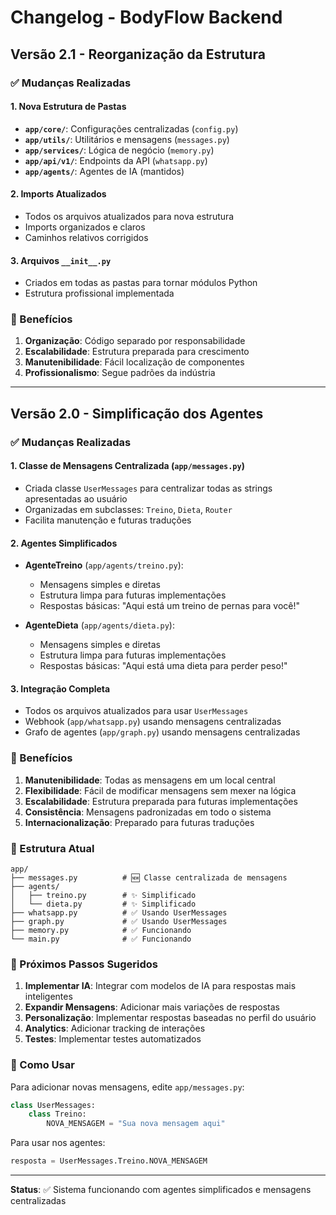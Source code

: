 # Changelog - BodyFlow Backend

## Versão 2.1 - Reorganização da Estrutura

### ✅ Mudanças Realizadas

#### 1. **Nova Estrutura de Pastas**
- **`app/core/`**: Configurações centralizadas (`config.py`)
- **`app/utils/`**: Utilitários e mensagens (`messages.py`)
- **`app/services/`**: Lógica de negócio (`memory.py`)
- **`app/api/v1/`**: Endpoints da API (`whatsapp.py`)
- **`app/agents/`**: Agentes de IA (mantidos)

#### 2. **Imports Atualizados**
- Todos os arquivos atualizados para nova estrutura
- Imports organizados e claros
- Caminhos relativos corrigidos

#### 3. **Arquivos `__init__.py`**
- Criados em todas as pastas para tornar módulos Python
- Estrutura profissional implementada

### 🎯 Benefícios

1. **Organização**: Código separado por responsabilidade
2. **Escalabilidade**: Estrutura preparada para crescimento
3. **Manutenibilidade**: Fácil localização de componentes
4. **Profissionalismo**: Segue padrões da indústria

---

## Versão 2.0 - Simplificação dos Agentes

### ✅ Mudanças Realizadas

#### 1. **Classe de Mensagens Centralizada** (`app/messages.py`)
- Criada classe `UserMessages` para centralizar todas as strings apresentadas ao usuário
- Organizadas em subclasses: `Treino`, `Dieta`, `Router`
- Facilita manutenção e futuras traduções

#### 2. **Agentes Simplificados**
- **AgenteTreino** (`app/agents/treino.py`):
  - Mensagens simples e diretas
  - Estrutura limpa para futuras implementações
  - Respostas básicas: "Aqui está um treino de pernas para você!"
  
- **AgenteDieta** (`app/agents/dieta.py`):
  - Mensagens simples e diretas
  - Estrutura limpa para futuras implementações
  - Respostas básicas: "Aqui está uma dieta para perder peso!"

#### 3. **Integração Completa**
- Todos os arquivos atualizados para usar `UserMessages`
- Webhook (`app/whatsapp.py`) usando mensagens centralizadas
- Grafo de agentes (`app/graph.py`) usando mensagens centralizadas

### 🎯 Benefícios

1. **Manutenibilidade**: Todas as mensagens em um local central
2. **Flexibilidade**: Fácil de modificar mensagens sem mexer na lógica
3. **Escalabilidade**: Estrutura preparada para futuras implementações
4. **Consistência**: Mensagens padronizadas em todo o sistema
5. **Internacionalização**: Preparado para futuras traduções

### 📁 Estrutura Atual

```
app/
├── messages.py          # 🆕 Classe centralizada de mensagens
├── agents/
│   ├── treino.py        # ✨ Simplificado
│   └── dieta.py         # ✨ Simplificado
├── whatsapp.py          # ✅ Usando UserMessages
├── graph.py             # ✅ Usando UserMessages
├── memory.py            # ✅ Funcionando
└── main.py              # ✅ Funcionando
```

### 🚀 Próximos Passos Sugeridos

1. **Implementar IA**: Integrar com modelos de IA para respostas mais inteligentes
2. **Expandir Mensagens**: Adicionar mais variações de respostas
3. **Personalização**: Implementar respostas baseadas no perfil do usuário
4. **Analytics**: Adicionar tracking de interações
5. **Testes**: Implementar testes automatizados

### 🔧 Como Usar

Para adicionar novas mensagens, edite `app/messages.py`:

```python
class UserMessages:
    class Treino:
        NOVA_MENSAGEM = "Sua nova mensagem aqui"
```

Para usar nos agentes:

```python
resposta = UserMessages.Treino.NOVA_MENSAGEM
```

---

**Status**: ✅ Sistema funcionando com agentes simplificados e mensagens centralizadas

